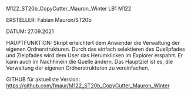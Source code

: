  M122_ST20b_CopyCutter_Mauron_Winter
LB1 M122

ERSTELLER:
Fabian Mauron/ST20b

DATUM:
27.09.2021

HAUPTFUNKTION:
Skript erleichtert dem Anwender die Verwaltung der eigenen Ordnerstrukturen. 
Durch das einfach selektieren des Quellpfades und Zielpfades wird dem User das Herumklicken im Explorer erspahrt. 
Er kann auch im Nachhinein die Quelle ändern. 
Das Hauptziel ist es, die Verwaltung der eigenen Ordnerstrukturen zu vereinfachen. 

GITHUB für aktuellste Version:
https://github.com/fmaur/M122_ST20b_CopyCutter_Mauron_Winter 
